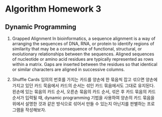 # Algorithm Homework 3
## Dynamic Programming
1. Grapped Alignment
In bioinformatics, a sequence alignment is a way of arranging the sequences of DNA, RNA,
or protein to identify regions of similarity that may be a consequence of functional, structural,
or evolutionary relationships between the sequences. Aligned sequences of nucleotide or amino
acid residues are typically represented as rows within a matrix. Gaps are inserted between the
residues so that identical or similar characters are aligned in successive columns.

2. Shuffle Cards
임의의 번호를 가지는 카드를 양손에 한 묶음씩 잡고 섞으면 양손에 가지고 있던 카드 묵음에서 카드의 순서는 섞인 카드 묶음에서도 그대로 유지된다.
왼손에 있는 묶음의 카드 순서, 오른손 묶음의 카드 순서, 섞은 후 카드 묶음의 카드 순서가 입력될 때,
dynamic programming 기법을 사용하여 양손의 카드 묶음을 위에서 설명한 것과 같은 방식으로 섞어서 만들 수 있는지 아닌지를 판별하는 프로그램을 작성해보자.
